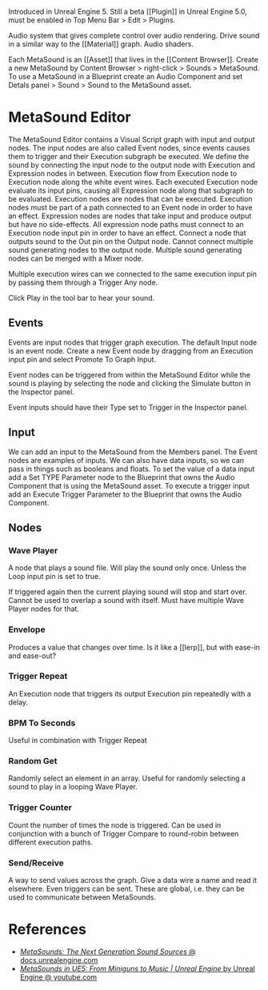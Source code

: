 Introduced in Unreal Engine 5.
Still a beta [[Plugin]] in Unreal Engine 5.0, must be enabled in Top Menu Bar > Edit > Plugins.

Audio system that gives complete control over audio rendering.
Drive sound in a similar way to the [[Material]] graph.
Audio shaders.

Each MetaSound is an [[Asset]] that lives in the [[Content Browser]].
Create a new MetaSound by Content Browser > right-click > Sounds > MetaSound.
To use a MetaSound in a Blueprint create an Audio Component and set Detals panel > Sound > Sound to the MetaSound asset.

# MetaSound Editor

The MetaSound Editor contains a Visual Script graph with input and output nodes.
The input nodes are also called Event nodes, since events causes them to trigger and their Execution subgraph be executed.
We define the sound by connecting the input node to the output node with Execution and Expression nodes in between.
Execution flow from Execution node to Execution node along the white event wires.
Each executed Execution node evaluate its input pins, causing all Expression node along that subgraph to be evaluated.
Execution nodes are nodes that can be executed.
Execution nodes must be part of a path connected to an Event node in order to have an effect.
Expression nodes are nodes that take input and produce output but have no side-effects.
All expression node paths must connect to an Execution node input pin in order to have an effect.
Connect a node that outputs sound to the Out pin on the Output node.
Cannot connect multiple sound generating nodes to the output node.
Multiple sound generating nodes can be merged with a Mixer node.

Multiple execution wires can we connected to the same execution input pin by passing them through a Trigger Any node.


Click Play in the tool bar to hear your sound.

## Events

Events are input nodes that trigger graph execution.
The default Input node is an event node.
Create a new Event node by  dragging from an Execution input pin and select Promote To Graph Input.

Event nodes can be triggered from within the MetaSound Editor while the sound is playing by selecting the node and clicking the Simulate button in the Inspector panel.

Event inputs should have their Type set to Trigger in the Inspector panel.


## Input

We can add an input to the MetaSound from the Members panel.
The Event nodes are examples of inputs.
We can also have data inputs, so we can pass in things such as booleans and floats.
To set the value of a data input add a Set TYPE Parameter node to the Blueprint that owns the Audio Component that is using the MetaSound asset.
To execute a trigger input add an Execute Trigger Parameter to the Blueprint that owns the Audio Component.

## Nodes

### Wave Player

A node that plays a sound file.
Will play the sound only once.
Unless the Loop input pin is set to true.

If triggered again then the current playing sound will stop and start over.
Cannot be used to overlap a sound with itself.
Must have multiple Wave Player nodes for that.

### Envelope

Produces a value that changes over time.
Is it like a [[lerp]], but with ease-in and ease-out?

### Trigger Repeat

An Execution node that triggers its output Execution pin repeatedly with a delay.

### BPM To Seconds

Useful in combination with Trigger Repeat

### Random Get

Randomly select an element in an array.
Useful for randomly selecting a sound to play in a looping Wave Player.

### Trigger Counter

Count the number of times the node is triggered.
Can be used in conjunction with a bunch of Trigger Compare to round-robin between different execution paths.

### Send/Receive

A way to send values across the graph.
Give  a data wire a name and read it elsewhere.
Even triggers can be sent.
These are global, i.e. they can be used to communicate between MetaSounds.

# References
- [_MetaSounds: The Next Generation Sound Sources_ @ docs.unrealengine.com](https://docs.unrealengine.com/5.0/en-US/metasounds-the-next-generation-sound-sources-in-unreal-engine/)
- [_MetaSounds in UE5: From Miniguns to Music | Unreal Engine_ by Unreal Engine @ youtube.com](https://www.youtube.com/watch?v=3230-FwCts0)

